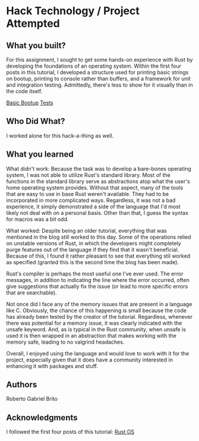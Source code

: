 # Hack Technology / Project Attempted


## What you built? 

For this assignment, I sought to get some hands-on experience with Rust
by developing the foundations of an operating system. Within the first four posts in this tutorial, I developed a structure used for printing basic strings on bootup, printing to console rather than buffers, and a framework for unit and integration testing. Admittedly, there's less to show for it visually than in the code itself.

[Basic Bootup](img/textBoot.png)
[Tests](img/testOutput.png)

## Who Did What?

I worked alone for this hack-a-thing as well.

## What you learned

What didn't work: Because the task was to develop a bare-bones operating system,
I was not able to utilize Rust's standard library. Most of the functions in the 
standard library serve as abstractions atop what the user's home operating system
provides. Without that aspect, many of the tools that are easy to use in base Rust weren't available. They had to be incorporated in more complicated ways. Regardless,
it was not a bad experience, it simply demonstrated a side of the language that I'd most likely not deal with on a personal basis. Other than that, I guess the syntax for macros was a bit odd.

What worked: Despite being an older tutorial, everything that was mentioned in the blog still worked to this day. Some of the operations relied on unstable versions of Rust, in which the developers might completely purge features out of the language if they find that it wasn't beneficial. Because of this, I found it rather pleasant to see that everything stil worked as specified (granted this is the second time the blog has been made).

Rust's compiler is perhaps the most useful one I've ever used. The error messages, in addition to indicating the line where the error occurred, often give suggestions that actually fix the issue (or lead to more specific errors that are searchable).

Not once did I face any of the memory issues that are present in a language like C. Obviously, the chance of this happening is small because the code has already been tested by the creator of the tutorial. Regardless, whenever there was potential for a memory issue, it was clearly indicated with the unsafe keyword. And, as is typical in the Rust community, when unsafe is used it is then wrapped in an abstraction that makes working with the memory safe, leading to no valgrind headaches.

Overall, I enjoyed using the language and would love to work with it for the project, especially given that it does have a community interested in enhancing it with packages and stuff.

## Authors

Roberto Gabriel Brito

## Acknowledgments

I followed the first four posts of this tutorial: [Rust OS](https://os.phil-opp.com/)
